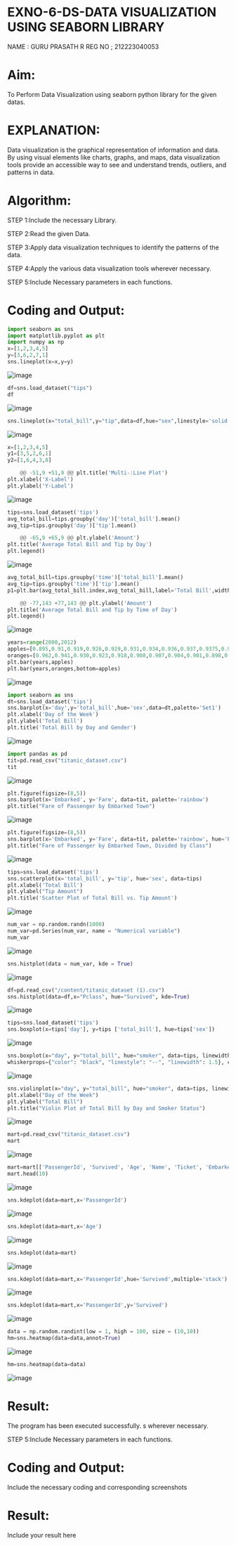 # EXNO-6-DS-DATA VISUALIZATION USING SEABORN LIBRARY
NAME : GURU PRASATH R
REG NO ; 212223040053
# Aim:
  To Perform Data Visualization using seaborn python library for the given datas.

# EXPLANATION:
Data visualization is the graphical representation of information and data. By using visual elements like charts, graphs, and maps, data visualization tools provide an accessible way to see and understand trends, outliers, and patterns in data.

# Algorithm:
STEP 1:Include the necessary Library.

STEP 2:Read the given Data.

STEP 3:Apply data visualization techniques to identify the patterns of the data.

STEP 4:Apply the various data visualization tools wherever necessary.

STEP 5:Include Necessary parameters in each functions.

# Coding and Output:
```py
import seaborn as sns
import matplotlib.pyplot as plt
import numpy as np
x=[1,2,3,4,5]
y=[3,6,2,7,1]
sns.lineplot(x=x,y=y)
```
![image](https://github.com/user-attachments/assets/c7f7b1fb-586a-467e-82ee-2997f961143f)


```py
df=sns.load_dataset("tips")
df
```
![image](https://github.com/user-attachments/assets/e171cab6-c8b0-4b3d-b74f-8b1b4f055293)


```py
sns.lineplot(x="total_bill",y="tip",data=df,hue="sex",linestyle='solid',legend="auto")
```
![image](https://github.com/user-attachments/assets/331ac47a-ddaf-4948-8362-50103603016e)


```py
x=[1,2,3,4,5]
y1=[3,5,2,6,1]
y2=[1,6,4,3,8]

	@@ -51,9 +51,9 @@ plt.title('Multi-:Line Plot')
plt.xlabel('X-Label')
plt.ylabel('Y-Label')
```
![image](https://github.com/user-attachments/assets/4144bfaf-cbe8-4152-90d5-15ea47e94452)


```py
tips=sns.load_dataset('tips')
avg_total_bill=tips.groupby('day')['total_bill'].mean()
avg_tip=tips.groupby('day')['tip'].mean()

	@@ -65,9 +65,9 @@ plt.ylabel('Amount')
plt.title('Average Total Bill and Tip by Day')
plt.legend()
```
![image](https://github.com/user-attachments/assets/72ace6eb-6b62-4219-8cac-b1670af5be84)


```py
avg_total_bill=tips.groupby('time')['total_bill'].mean()
avg_tip=tips.groupby('time')['tip'].mean()
p1=plt.bar(avg_total_bill.index,avg_total_bill,label='Total Bill',width=0.4)

	@@ -77,143 +77,143 @@ plt.ylabel('Amount')
plt.title('Average Total Bill and Tip by Time of Day')
plt.legend()
```
![image](https://github.com/user-attachments/assets/d21a04ba-2071-44b8-a7ec-d044f6edee55)


```py
years=range(2000,2012)
apples=[0.895,0.91,0.919,0.926,0.929,0.931,0.934,0.936,0.937,0.9375,0.9372,0.939]
oranges=[0.962,0.941,0.930,0.923,0.918,0.908,0.907,0.904,0.901,0.898,0.9,0.896]
plt.bar(years,apples)
plt.bar(years,oranges,bottom=apples)
```
![image](https://github.com/user-attachments/assets/c4514658-29ef-46ef-a7c2-0f601042e7bd)


```py
import seaborn as sns
dt=sns.load_dataset('tips')
sns.barplot(x='day',y='total_bill',hue='sex',data=dt,palette='Set1')
plt.xlabel('Day of the Week')
plt.ylabel('Total Bill')
plt.title('Total Bill by Day and Gender')
```
![image](https://github.com/user-attachments/assets/784ec14a-6fe6-46e0-bde8-a420f0a85c40)


```py
import pandas as pd
tit=pd.read_csv("titanic_dataset.csv")
tit
```
![image](https://github.com/user-attachments/assets/eb611838-3e0b-4ce6-b240-5337294650bb)


```py
plt.figure(figsize=(8,5))
sns.barplot(x='Embarked', y='Fare', data=tit, palette='rainbow')
plt.title("Fare of Passenger by Embarked Town")
```
![image](https://github.com/user-attachments/assets/feda2f05-7914-427d-bfab-75a2c4008af2)


```py
plt.figure(figsize=(8,5))
sns.barplot(x='Embarked', y='Fare', data=tit, palette='rainbow', hue='Pclass')
plt.title("Fare of Passenger by Embarked Town, Divided by Class")
```
![image](https://github.com/user-attachments/assets/2d452360-3854-4f08-9c5b-b191aac4ffb0)


```py
tips=sns.load_dataset('tips')
sns.scatterplot(x='total_bill', y='tip', hue='sex', data=tips)
plt.xlabel('Total Bill')
plt.ylabel("Tip Amount")
plt.title('Scatter Plot of Total Bill vs. Tip Amount')
```
![image](https://github.com/user-attachments/assets/06455b8f-77b4-4c37-9ead-594c18eab422)


```py
num_var = np.random.randn(1000)
num_var=pd.Series(num_var, name = "Numerical variable")
num_var
```
![image](https://github.com/user-attachments/assets/b827a800-2a9b-484f-8fc1-7263c8e617e0)


```py
sns.histplot(data = num_var, kde = True)
```
![image](https://github.com/user-attachments/assets/43fb43a3-1276-450d-babd-eb1985611b52)


```py
df=pd.read_csv("/content/titanic_dataset (1).csv")
sns.histplot(data=df,x="Pclass", hue="Survived", kde=True)
```
![image](https://github.com/user-attachments/assets/32138d81-5d51-4108-a8eb-e9545c49da6b)


```py
tips=sns.load_dataset('tips')
sns.boxplot(x=tips['day'], y=tips ['total_bill'], hue=tips['sex'])
```
![image](https://github.com/user-attachments/assets/6edb40b8-0791-42df-a50f-4c76a9f842b7)

```py
sns.boxplot(x="day", y="total_bill", hue="smoker", data=tips, linewidth=2, width=0.6, boxprops={"facecolor": "lightblue", "edgecolor": "darkblue"},
whiskerprops={"color": "black", "linestyle": "--", "linewidth": 1.5}, capprops={"color": "black", "linestyle": "--", "linewidth": 1.5})
```
![image](https://github.com/user-attachments/assets/e2526595-27f3-4c51-a6ca-cb25ba17fc4a)

```py
sns.violinplot(x="day", y="total_bill", hue="smoker", data=tips, linewidth=2, width=0.6, palette="Set3", inner="quartile")
plt.xlabel("Day of the Week")
plt.ylabel("Total Bill")
plt.title("Violin Plot of Total Bill by Day and Smoker Status")
```
![image](https://github.com/user-attachments/assets/5562c300-e2c8-42b1-9912-71cc295e49c4)

```py
mart=pd.read_csv("titanic_dataset.csv")
mart
```
![image](https://github.com/user-attachments/assets/1b449ca8-fbeb-4b73-88a3-129a0d78ac02)

```py
mart=mart[['PassengerId', 'Survived', 'Age', 'Name', 'Ticket', 'Embarked']]
mart.head(10)
```
![image](https://github.com/user-attachments/assets/57b2553a-6c52-4df6-bdb5-dc025f09a5a4)

```py
sns.kdeplot(data=mart,x='PassengerId')
```
![image](https://github.com/user-attachments/assets/879f90b4-ad14-4316-b7cb-34ad575d3687)

```py
sns.kdeplot(data=mart,x='Age')
```
![image](https://github.com/user-attachments/assets/5fc5e4b0-d84e-4d60-8e19-1dd60dc4a48f)

```py
sns.kdeplot(data=mart)
```
![image](https://github.com/user-attachments/assets/de7bf467-cb3f-44ff-afd1-600589b2884f)

```py
sns.kdeplot(data=mart,x='PassengerId',hue='Survived',multiple='stack')
```
![image](https://github.com/user-attachments/assets/cb58fcf1-80bb-4092-b155-bfb06692e087)

```py
sns.kdeplot(data=mart,x='PassengerId',y='Survived')
```
![image](https://github.com/user-attachments/assets/51c290ae-96ff-4dec-b583-71d832043d9f)

```py
data = np.random.randint(low = 1, high = 100, size = (10,10))
hm=sns.heatmap(data=data,annot=True)
```
![image](https://github.com/user-attachments/assets/62d0e63a-854d-4e1f-a894-14a5089b7daf)


```py
hm=sns.heatmap(data=data)
```
![image](https://github.com/user-attachments/assets/1ad83bc7-9e66-478a-9b74-563cb067b848)


# Result:
 The program has been executed successfully.
s wherever necessary.

STEP 5:Include Necessary parameters in each functions.

# Coding and Output:
 Include the necessary coding and corresponding screenshots

# Result:
 Include your result here

